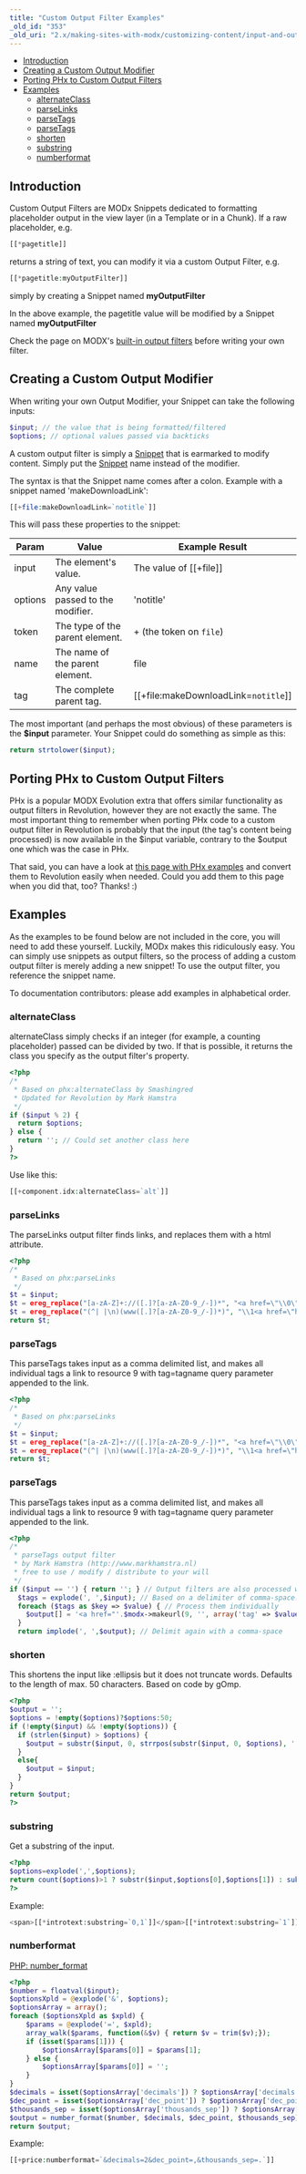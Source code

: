 ```yaml
---
title: "Custom Output Filter Examples"
_old_id: "353"
_old_uri: "2.x/making-sites-with-modx/customizing-content/input-and-output-filters-(output-modifiers)/custom-output-filter-examples"
---
```


- [Introduction](#introduction)
- [Creating a Custom Output Modifier](#creating-a-custom-output-modifier)
- [Porting PHx to Custom Output Filters](#porting-phx-to-custom-output-filters)
- [Examples](#examples)
  - [alternateClass](#alternateclass)
  - [parseLinks](#parselinks)
  - [parseTags](#parsetags)
  - [parseTags](#parsetags-1)
  - [shorten](#shorten)
  - [substring](#substring)
  - [numberformat](#numberformat)



##  Introduction 

 Custom Output Filters are MODx Snippets dedicated to formatting placeholder output in the view layer (in a Template or in a Chunk). If a raw placeholder, e.g.

``` php 
[[*pagetitle]]
```

 returns a string of text, you can modify it via a custom Output Filter, e.g.

``` php 
[[*pagetitle:myOutputFilter]]
```

 simply by creating a Snippet named **myOutputFilter**

 In the above example, the pagetitle value will be modified by a Snippet named **myOutputFilter**

 Check the page on MODX's [built-in output filters](making-sites-with-modx/customizing-content/input-and-output-filters-(output-modifiers) "Input and Output Filters (Output Modifiers)") before writing your own filter.

##  Creating a Custom Output Modifier 

 When writing your own Output Modifier, your Snippet can take the following inputs:

``` php 
$input; // the value that is being formatted/filtered
$options; // optional values passed via backticks
```

 A custom output filter is simply a [Snippet](developing-in-modx/basic-development/snippets "Snippets") that is earmarked to modify content. Simply put the [Snippet](developing-in-modx/basic-development/snippets "Snippets") name instead of the modifier.

 The syntax is that the Snippet name comes after a colon. Example with a snippet named 'makeDownloadLink':

``` php 
[[+file:makeDownloadLink=`notitle`]]
```

 This will pass these properties to the snippet:

| Param   | Value                             | Example Result                           |
| ------- | --------------------------------- | ---------------------------------------- |
| input   | The element's value.              | The value of \[\[+file\]\]               |
| options | Any value passed to the modifier. | 'notitle'                                |
| token   | The type of the parent element.   | + (the token on `file`)                  |
| name    | The name of the parent element.   | file                                     |
| tag     | The complete parent tag.          | \[\[+file:makeDownloadLink=`notitle`\]\] |

 The most important (and perhaps the most obvious) of these parameters is the **$input** parameter. Your Snippet could do something as simple as this:

``` php 
return strtolower($input);
```

##  Porting PHx to Custom Output Filters 

 PHx is a popular MODX Evolution extra that offers similar functionality as output filters in Revolution, however they are not exactly the same. The most important thing to remember when porting PHx code to a custom output filter in Revolution is probably that the input (the tag's content being processed) is now available in the $input variable, contrary to the $output one which was the case in PHx.

 That said, you can have a look at [this page with PHx examples](http://wiki.modxcms.com/index.php/PHx/CustomModifiers) and convert them to Revolution easily when needed. Could you add them to this page when you did that, too? Thanks! :)

##  Examples 

 As the examples to be found below are not included in the core, you will need to add these yourself. Luckily, MODx makes this ridiculously easy. You can simply use snippets as output filters, so the process of adding a custom output filter is merely adding a new snippet! To use the output filter, you reference the snippet name.

 To documentation contributors: please add examples in alphabetical order.

###  alternateClass 

 alternateClass simply checks if an integer (for example, a counting placeholder) passed can be divided by two. If that is possible, it returns the class you specify as the output filter's property.

``` php 
<?php
/*
 * Based on phx:alternateClass by Smashingred
 * Updated for Revolution by Mark Hamstra
 */
if ($input % 2) {
  return $options;
} else {
  return ''; // Could set another class here
}
?>
```

 Use like this:

``` php 
[[+component.idx:alternateClass=`alt`]]
```

###  parseLinks 

 The parseLinks output filter finds links, and replaces them with a html <a> attribute.</a>

``` php 
<?php
/*
 * Based on phx:parseLinks
 */
$t = $input;
$t = ereg_replace("[a-zA-Z]+://([.]?[a-zA-Z0-9_/-])*", "<a href=\"\\0\">\\0</a>", $t);
$t = ereg_replace("(^| |\n)(www([.]?[a-zA-Z0-9_/-])*)", "\\1<a href=\"http://\\2\">\\2</a>", $t);
return $t;
```

### parseTags

This parseTags takes input as a comma delimited list, and makes all individual tags a link to resource 9 with tag=tagname query parameter appended to the link.

``` php 
<?php
/*
 * Based on phx:parseLinks
 */
$t = $input;
$t = ereg_replace("[a-zA-Z]+://([.]?[a-zA-Z0-9_/-])*", "<a href=\"\\0\">\\0</a>", $t);
$t = ereg_replace("(^| |\n)(www([.]?[a-zA-Z0-9_/-])*)", "\\1<a href=\"http://\\2\">\\2</a>", $t);
return $t;
```

### parseTags

This parseTags takes input as a comma delimited list, and makes all individual tags a link to resource 9 with tag=tagname query parameter appended to the link.

``` php 
<?php
/*
 * parseTags output filter
 * by Mark Hamstra (http://www.markhamstra.nl)
 * free to use / modify / distribute to your will
 */
if ($input == '') { return ''; } // Output filters are also processed when the input is empty, so check for that.
  $tags = explode(', ',$input); // Based on a delimiter of comma-space.
  foreach ($tags as $key => $value) { // Process them individually
    $output[] = '<a href="'.$modx->makeurl(9, '', array('tag' => $value)).'">'.$value.'</a>';
  }
  return implode(', ',$output); // Delimit again with a comma-space
```

### shorten

This shortens the input like :ellipsis but it does not truncate words. Defaults to the length of max. 50 characters. Based on code by gOmp.

``` php 
<?php
$output = '';
$options = !empty($options)?$options:50;
if (!empty($input) && !empty($options)) {
  if (strlen($input) > $options) {
    $output = substr($input, 0, strrpos(substr($input, 0, $options), ' ')).' …';
  }
  else{
    $output = $input;
  }
}
return $output;
?>
```

### substring

Get a substring of the input.

``` php 
<?php
$options=explode(',',$options);
return count($options)>1 ? substr($input,$options[0],$options[1]) : substr($input,$options[0]);
?>
```

Example:

``` php 
<span>[[*introtext:substring=`0,1`]]</span>[[*introtext:substring=`1`]]
```

### numberformat
[PHP: number_format](http://php.net/manual/en/function.number-format.php)

``` php 
<?php
$number = floatval($input);
$optionsXpld = @explode('&', $options);
$optionsArray = array();
foreach ($optionsXpld as $xpld) {
    $params = @explode('=', $xpld);
    array_walk($params, function(&$v) { return $v = trim($v);});
    if (isset($params[1])) {
        $optionsArray[$params[0]] = $params[1];
    } else {
        $optionsArray[$params[0]] = '';
    }
}
$decimals = isset($optionsArray['decimals']) ? $optionsArray['decimals'] : null;
$dec_point = isset($optionsArray['dec_point']) ? $optionsArray['dec_point'] : null;
$thousands_sep = isset($optionsArray['thousands_sep']) ? $optionsArray['thousands_sep'] : null;
$output = number_format($number, $decimals, $dec_point, $thousands_sep);
return $output;
```

 Example:
``` php 
[[+price:numberformat=`&decimals=2&dec_point=,&thousands_sep=.`]]
```